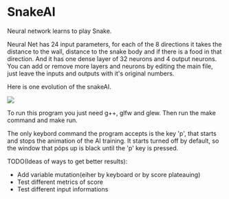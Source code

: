 # SnakeAI

Neural network learns to play Snake.

Neural Net has 24 input parameters, for each of the 8 directions it takes the distance to the wall, distance to the snake body and if there is a food in that direction. And it has one dense layer of 32 neurons and 4 output neurons. You can add or remove more layers and neurons by editing the main file, just leave the inputs and outputs with it's original numbers.

Here is one evolution of the snakeAI.

![](https://github.com/FelipeMoleiro/SnakeAI/blob/main/AIPlaying.gif)

To run this program you just need g++, glfw and glew. Then run the make command and make run.

The only keybord command the program accepts is the key 'p', that starts and stops the animation of the AI training. It starts turned off by default, so the window that póps up is black until the 'p' key is pressed.

TODO(Ideas of ways to get better results):
- Add variable mutation(eiher by keyboard or by score plateauing) 
- Test different metrics of score
- Test different input informations
  
